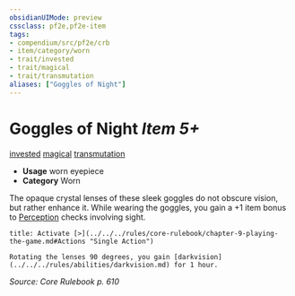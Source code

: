 ```yaml
---
obsidianUIMode: preview
cssclass: pf2e,pf2e-item
tags:
- compendium/src/pf2e/crb
- item/category/worn
- trait/invested
- trait/magical
- trait/transmutation
aliases: ["Goggles of Night"]
---
```

# Goggles of Night *Item 5+*  
[invested](../../../Rules/traits/invested.md)  [magical](../../../Rules/traits/magical.md)  [transmutation](../../../Rules/traits/transmutation.md)  

- **Usage** worn eyepiece
- **Category** Worn

The opaque crystal lenses of these sleek goggles do not obscure vision, but rather enhance it. While wearing the goggles, you gain a +1 item bonus to [Perception](../../skills.md#Perception) checks involving sight.

```ad-embed-ability
title: Activate [>](../../../rules/core-rulebook/chapter-9-playing-the-game.md#Actions "Single Action")

Rotating the lenses 90 degrees, you gain [darkvision](../../../rules/abilities/darkvision.md) for 1 hour.
```

*Source: Core Rulebook p. 610*
